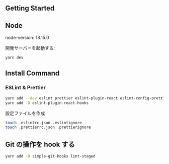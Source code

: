## Getting Started

## Node

node-version: 18.15.0

開発サーバーを起動する:

```bash
yarn dev
```

## Install Command

### ESLint & Prettier

```bash
yarn add --dev eslint prettier eslint-plugin-react eslint-config-prettier eslint-plugin-prettier @typescript-eslint/parser @typescript-eslint/eslint-plugin
yarn add -D eslint-plugin-react-hooks
```

設定ファイルを作成

```bash
touch .eslintrc.json .eslintignore
touch .prettierrc.json .prettierignore
```

## Git の操作を hook する

```bash
yarn add -D simple-git-hooks lint-staged
```
